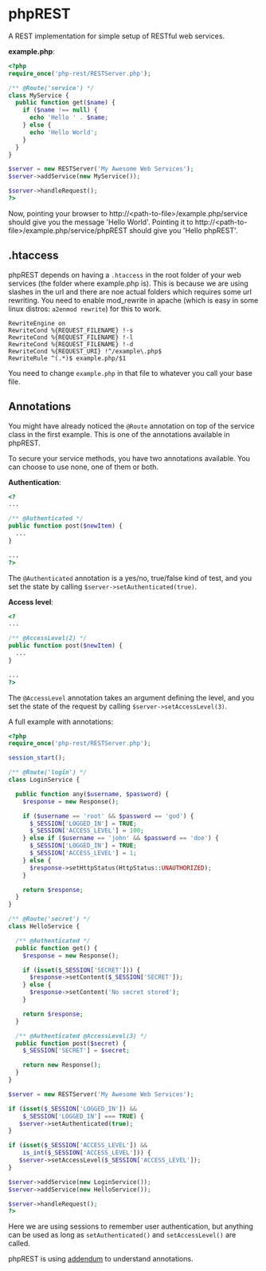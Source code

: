 phpREST
=======

A REST implementation for simple setup of RESTful web services.

<b>example.php</b>:

```php
<?php
require_once('php-rest/RESTServer.php');

/** @Route('service') */
class MyService {
  public function get($name) {
    if ($name !== null) {
      echo 'Hello ' . $name;
    } else {
      echo 'Hello World';
    }
  }
}

$server = new RESTServer('My Awesome Web Services');
$server->addService(new MyService());

$server->handleRequest();
?>
```

Now, pointing your browser to http://&lt;path-to-file&gt;/example.php/service should give you the message 'Hello World'. Pointing it to http://&lt;path-to-file&gt;/example.php/service/phpREST should give you 'Hello phpREST'.

.htaccess
---------

phpREST depends on having a ``.htaccess`` in the root folder of your web services (the folder where example.php is). This is because we are using slashes in the url and there are noe actual folders which requires some url rewriting. You need to enable mod_rewrite in apache (which is easy in some linux distros: ``a2enmod rewrite``) for this to work.
```
RewriteEngine on
RewriteCond %{REQUEST_FILENAME} !-s
RewriteCond %{REQUEST_FILENAME} !-l 
RewriteCond %{REQUEST_FILENAME} !-d
RewriteCond %{REQUEST_URI} !^/example\.php$
RewriteRule ^(.*)$ example.php/$1
```
You need to change ``example.php`` in that file to whatever you call your base file.

Annotations
-----------

You might have already noticed the ``@Route`` annotation on top of the service class in the first example. This is one of the annotations available in phpREST.

To secure your service methods, you have two annotations available. You can choose to use none, one of them or both.

<b>Authentication</b>:
```php
<?
...

/** @Authenticated */
public function post($newItem) {
  ...
}

...
?>
```
The ``@Authenticated`` annotation is a yes/no, true/false kind of test, and you set the state by calling ``$server->setAuthenticated(true)``.

<b>Access level</b>:
```php
<?
...

/** @AccessLevel(2) */
public function post($newItem) {
  ...
}

...
?>
```
The ``@AccessLevel`` annotation takes an argument defining the level, and you set the state of the request by calling ``$server->setAccessLevel(3)``.

A full example with annotations:
```php
<?php
require_once('php-rest/RESTServer.php');

session_start();

/** @Route('login') */
class LoginService {

  public function any($username, $password) {
    $response = new Response();

    if ($username == 'root' && $password == 'god') {
      $_SESSION['LOGGED_IN'] = TRUE;
      $_SESSION['ACCESS_LEVEL'] = 100;
    } else if ($username == 'john' && $password == 'doe') {
      $_SESSION['LOGGED_IN'] = TRUE;
      $_SESSION['ACCESS_LEVEL'] = 1;
    } else {
      $response->setHttpStatus(HttpStatus::UNAUTHORIZED);
    }

    return $response;
  }
}

/** @Route('secret') */
class HelloService {

  /** @Authenticated */
  public function get() {
    $response = new Response();

    if (isset($_SESSION['SECRET'])) {
      $response->setContent($_SESSION['SECRET']);
    } else {
      $response->setContent('No secret stored');
    }

    return $response;
  }

  /** @Authenticated @AccessLevel(3) */
  public function post($secret) {
    $_SESSION['SECRET'] = $secret;

    return new Response();
  }
}

$server = new RESTServer('My Awesome Web Services');

if (isset($_SESSION['LOGGED_IN']) &&
    $_SESSION['LOGGED_IN'] === TRUE) {
   $server->setAuthenticated(true);
}

if (isset($_SESSION['ACCESS_LEVEL']) &&
    is_int($_SESSION['ACCESS_LEVEL'])) {
   $server->setAccessLevel($_SESSION['ACCESS_LEVEL']);
}

$server->addService(new LoginService());
$server->addService(new HelloService());

$server->handleRequest();
?>
```
Here we are using sessions to remember user authentication, but anything can be used as long as ``setAuthenticated()`` and ``setAccessLevel()`` are called.


phpREST is using [addendum](http://code.google.com/p/addendum/) to understand annotations.

